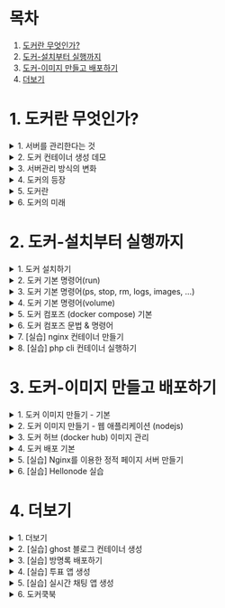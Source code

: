 # 목차

1. [도커란 무엇인가?](#1-도커란-무엇인가?)
2. [도커-설치부터 실행까지](#2-도커-설치부터-실행까지)
3. [도커-이미지 만들고 배포하기](#3-도커-이미지-만들고-배포하기)
4. [더보기](#4-더보기)

# 1. 도커란 무엇인가?

<details>
<summary>1. 서버를 관리한다는 것</summary>

## 1. 서버를 관리한다는 것 

### 개요
- 도커는 컨테이너 기반의 오픈소스 가상화 플랫폼
- 다른 도구와 마찬가지로 **어떤 문제**를 해결하기 위해 만들어졌고
그 방법이 많은 사람들에게 인기를 끌면서 널리 사용

</details>



<details>
<summary>2. 도커 컨테이너 생성 데모</summary>

## 2. 도커 컨테이너 생성 데모
</details>


<details>
<summary>3. 서버관리 방식의 변화</summary>

## 3. 서버관리 방식의 변화

### 가상머신 vs 도커
- 도커는 가상머신처럼 독립적으로 실행되지만 <br>
가상머신보다 빠르고<br>
가상머신보다 쉽고<br>
가상머신보다 효율적이다.<br>

</details>



<details>
<summary>4. 도커의 등장</summary>

## 4. 도커의 등장
### 도커의 등장
- 2013년에 DotCloud(현 Docker)에서 첫 공개
- 컨테이너: 격리된 환경에서 작동하는 프로세스
- 리눅스 커널의 여러 기술을 활용
- 하드웨어 가상화 기술보다 가벼움
- 이미지 단위로 프로세스 실행 환경을 구성

</details>

<details>
<summary> 5. 도커란 </summary>

## 5. 도커란
### VM vs Docker
![image](https://user-images.githubusercontent.com/28394879/130361223-3967168c-06b8-4787-843a-90b698b2a21a.png)

### 도커의 특징 - 확장성/이식성
- 도커가 설치되어 있다면 어디서든 컨테이너를 실행할 수 있음
- 특정 회사나 서비스에 종속적이지 않음
- 쉽게 개발서버를 만들 수 있고 테스트서버 생성도 간편함

### 도커의 특징 - 표준성
- 도커를 사용하지 않는 경우 ruby, nodejs, go php로 만든 서비스들의 배포 방식은 제각각 다름
- 컨테이너라는 표준으로 서버를 배포하므로 모든 서비스들의 배포과정이 동일해짐
- capistrano? fabric? ftp? 바이바이 ~

### 도커의 특징 - 이미지
- 이미지에서 컨테이너를 생성하기 떄문에 반드시 이미지를 만드는 과정이 필요
- Dockerfile을 이용하여 이미지를 만들고 처음부터 재현 가능
- 빌드 서버에서 이미지를 만들면 해당 이미지를 이미지 저장소에 저장하고 운영서버에서 이미지를 불러옴

### 도커의 특징 - 설정관리
- 설정은 보통 환경변수로 제어함
- MYSQL_PASS = password 와 같이 컨테이너를 띄울때 환경변수를 같이 지정
- 하나의 이미지가 환경변수에 따라 동적으로 설정파일을 생성하도록 만들어져야함

### 도커의 특징 - 자원관리
- 컨테이너는 삭제 후 새로 만들면 모든 데이터가 초기화 됨
- 업로드 파일을 외부 스토리지와 링크하여 사용하거나 S3같은 별도의 저장소가 필요
- 세션이나 캐시를 memcached나 redis와 같은 외부로 분리

### 도커가 가져온 변화
- 클라우드 이미지보다 관리하기 쉬움
- 다른 프로세스와 격리되어 가상머신처럼 사용하지만 성능저하 (거의)없음
- 복잡한 기술(namespace, cgroups, network, ...)을 몰라도 사용할 수 있음
- 이미지 빌드 기록이 남음
- 코드와 설정으로 관리 > 재현 및 수정 가능
- 오픈 소스 > 특정 회사 기술에 종속적이지 않음

</details>

<details>

<summary> 6. 도커의 미래 </summary>

## 6. 도커의 미래
### 쿠버네티스
- 여러대의 서버와 여러개의 서비스를 관리하기 쉽게 해줌
- 즉, 쿠버네티스 안에 여러개의 도커가 있음.

### 쿠버네티스 - 스케줄링 
- 컨테이너를 적당한 서버에 배포해 주는 작업
- 여러 대의 서버 중 가장 할일 없는 서버에 배포하거나 그냥 차례대로 배포 또는 아예 랜덤하게 배포
- 컨테이너 개수를 여러개로 늘리면 적당히 나눠서 배포하고 서버가 죽으면 실행 중이던 컨테이너를 다른 서버에 띄워줌

### 쿠버네티스 - 클러스터링
- 여러 개의 서버를 하나의 서버처럼 사용
- 작게는 몇 개 안되는 서버부터 많게는 수천 대의 서버를 하나의 클러스터로
- 여기저기 흩어져 있는 컨테이너도 가장 네트워크를 이용하여 마치 같은 서버에 있는 것처럼 쉽게 통신

### 쿠버네티스 - 서비스 디스커버리
- 서비스를 찾아주는 기능
- 클러스터 환경에서 컨테이너는 어느 서버에 생성될지 알 수 없고 다른 서버로 이동 할 수도 있음
- 따라서 컨테이너와 통신을 하기 위해서 어느 서버에서 실행중인지 알아야 하고 컨테이너가 생성되고 중지 될 때 어딘가에 IP와 Port같은 정보를 업데이트 해줘야 함
- 키-벨류 스토리지에 정보를 저장할 수도 있고 내부 DNS 서버를 이용

</details>

# 2. 도커-설치부터 실행까지

<details> <summary> 1. 도커 설치하기 </summary>

## 1. 도커 설치하기

### MacOS or Windows
- 도커는 기본적으로 linux를 지원하기 떄문에 MacOS와 Windows에 설치되는 Docker는 가상머신에 설치됨
- MacOS는 xhyve를 사용하고 Windows는 Hyper-V 사용
    - Windows Pro에서만 설치가 가능했으나 Windows WSL 2를 이용하여 Home 버전도 설치 가능
    - 그 외에 Windows 사용자는 VirtualBox에 ubuntu 리눅스를 설치하여 실


</details>

<details> <summary> 2. 도커 기본 명령어(run) </summary>

## 2. 도커 기본 명령어(run)
### run - 컨테이너 실행
- docker run [OPTIONS] IMAGE:[:TAG|@DIGEST] [COMMAND] [ARG...]
    - -d: detached mode (백그라운드 모드)
    - -p: 호스트와 컨테이너의 포트를 연결
    - -v: 호스트와 컨테이너의 디렉토리를 연결
    - -e: 컨테이너 내에서 사용할 환경변수 설정
    - --name: 컨테이너 이름 설정
    - --rm: 프로세스 종료시 컨테이너 자동 제거
    - -it: -i와 -t를 동시에 사용한 것으로 터미널 입력을 위한 옵션
    - --network: 네트워크 연결 

### ubuntu 20.04 컨테이너 만들기
- ```dokcer run ubuntu:20.04```
    - run 명령어를 사용하면 사용할 이미지가 저장되어 있는지 확인하고 없으면 다운로드(pull) 한 후
    컨테이너를 생성(create)하고 시작(start)합니다.
    - 컨테이너는 정상적으로 실행 됐지만 뭘 하라고 명령어를 전달하지 않았기 때문에 컨테이너는
    생성 되자마자 종료 됩니다. 컨테이너는 프로세스이기 때문에 실행중인
    프로세스가 없으면 컨테이너는 종료 됩니다.
    - 조금 더 자세하게 설명하면 도커 이미지마다 컨테이너가 만들어질때 실행할 명령어를 지정할 수 있고
    ubuntu:20.04는 "/bin/bash"가 지정되어 쉘이 실행되야 하지만, 입력 받을 수 있도록 "-it"
    옵션을 입력하지 않았기 떄문에 바로 실행이 종료 된 것이다.

### bin/sh 실행하기
- ```docker run  --rm -it ubuntu:20.04 /bin/sh```
    - 컨테이너 내부에 들어가기 위해 sh를 실행하고 키보드 입력을 위해 -it옵션을 준다.
    - 추가적으로 프로세스가 종료되면 컨테이너가 자동으로 삭제 되도록 --rm 옵션도 추가 한다.
    - --rm 옵션이 없다면 컨테이너가 종료되더라도 삭제되지 않고 남아 있어 수동으로 삭제 해야 한다.

### CentOS 실행하기
- ```docker run --rm -it centos:8 /bin/sh```
    - 도커는 다양한 리눅스 배포판을 실행할 수 있다. 공통점은 모두 동일한 커널을 사용한다는 점이다.
    - Ubuntu 또는 CentOS에 포함된 다양한 기본기능이 필요 없는 경우, Alpine 이라는 초소형(5MB)이미지를 사용할 수도 있다.

### 웹 어플리케이션 실행하기
- ``` docker run --rm -p 5678:5678 hashicorp/http-echo -text="hello world" ```
    - detached mode(백그라운드 모드)로 실행하기 위해 -d 옵션을 추가하고 -p 옵션을 추가하여 컨테이너 포트를 호스트의 포트로 연결하였다.
    - 브라우저를 열골 localhost:5678에 접속하면 메시지를 볼 수 있다.

### Redis 실행하기
- ```docker run --rm -p 1234:6379 redis```
    - redis라는 메모리기반 데이터베이스를 실행
    ``` 
    $ telnet localhost 1234 # telnet이 설치되어 있으면 접속 가능
    
    set hello world
    +OK
    get hello
    $5
    world
    quit
    ```

### MySQL 실행하기 
```
docker run -d -p 3306:3306 \
  -e MYSQL_ALLOW_EMPTY_PASSWORD=true \
  --name mysql \
  mysql:5.7
```
```
MySQL 데이터베이스를 실행한다.
docker exec -it mysql mysql 
create database wp CHARACTER SET utf8;
grant all privileges on wp.* to wp@'%' identified by 'wp';
flush privileges;
quit
```

### exec 명령어
- exec 명령어는 run 명령어와 달리 실행중인 도커 컨테이너에 접속할 때 사용하며
컨테이너 안에 ssh server등을 설치하지 않고 exec 명령어로 접속한다.
  
### 도커는 다양한 데이터베이스를 손쉽게 생성/삭제할 수 있기 때문에 개발할때도 많이 사용한다.

### 워드프레스 블로그 실행하기
```
docker run -d -p 8080:80 \
  -e WORDPRESS_DB_HOST=host.docker.internal \
  -e WORDPRESS_DB_NAME=wp \
  -e WORDPRESS_DB_USER=wp \
  -e WORDPRESS_DB_PASSWORD=wp \
  wordpress
```
- 앞에서 만든 MySQL을 실행한 상태에서 생성한다.
- 웹브라우저 localhost:8080으로 접속 한다.

</details>

<details> <summary> 3. 도커 기본 명령어(ps, stop, rm, logs, images, ...) </summary>

## 3. 도커 기본 명령어(ps, stop, rm, logs, images, ...)
### ps 명령어
- `docker ps`
  - 실행중인 컨테이너 목록을 확인하는 명령어
- `docker ps -a`
  - 중지된 컨테이너도 확인하려면 -a 옵션을 붙임 
  
### stop 명령어
- `docker stop [OPTIONS] CONTAINER [CONTAINER...]`
  - 실행중인 컨테이너를 중지하는 명령어
  - 실행중인 컨테이너를 하나 또는 여러개(띄어쓰기) 중지할 수 있다.
  
### rm 명령어
- `docker rm [OPTIONS] CONTAINER [CONTAINER...]`
  - 종료된 컨테이너를 완전히 제거하는 명령어

### logs 명령어
- `docker logs [OPTIONS] CONTAINER`
  - 컨테이너가 정상적으로 동작하는지 확인하는 좋은 방법은 로그를 확인하는 것이다.
  - 기본 옵션과 -f, --tail 옵션을 살펴보자. 

### images 명령어
- `docker images [OPTIONS] [REPOSITORY[:TAG]]`
  - 도커가 다운로드한 이미지 목록을 보는 명령어

### pull 명령어
- `docker pull [OPTIONS] NAME[:TAG|@DIGEST]`
  - 이미지를 다운로드하는 명령어
  - ex) `docker pull ubuntu:18.04`

### rmi 명령어
- `docker rmi [OPTIONS] IMAGE [IMAGE...]`
  - 이미지를 삭제하는 방법
  - images 명령어를 통해 얻는 이미지 목록에서 이미지 ID를 입력하면 삭제가 된다.
  단, 컨테이너가 실행중인 이미지는 삭제되지 않는다.

### network create 명령어
- `docker network create [OPTIONS] NETWORK`
  - 도커 컨테이너끼리 이름으로 통신할 수 있는 가상 네트워크를 만든다ㅣ.
- `docker network create app-network`
  - app-network 라는 이름으로 wordpress와 mysql이 통신할 네트워크를 만든다.

### network connect 명령어
- `docker network connect [OPTIONS] NETWORK CONTAINER`
  - 기존에 생성된 컨테이너에 네트워크를 추가한다.
- `docker network connect app-network mysql`
  - mysql 컨테이너에 네트워크를 추가한다.

### network option 명령어
```
  docker run -d -p 8080:80 \
  --network=app-network \
  -e WORDPRESS_DB_HOST=mysql \
  -e WORDPRESS_DB_NAME=wp \
  -e WORDPRESS_DB_USER=wp \
  -e WORDPRESS_DB_PASSWORD=wp \
  wordpress
```
- 워드프레스를 app-network에 속하게 하고 mysql을 이름으로 접근한다.
</details>

<details> <summary> 4. 도커 기본 명령어(volume) </summary>

## 4. 도커 기본 명령어(volume)

### volume mount (-v) 명령어
```
docker stop mysql
docker rm mysql
docker run -d -p 3306:3306 \
  -e MYSQL_ALLOW_EMPTY_PASSWORD=true \
  --network=app-network \
  --name mysql \
  -v /Users/singyeongdeog/mysql:/var/lib/mysql \
  mysql:5.7
```
- mysql을 삭제후에 다시 실행하면 워드프레스 사이트에서 데이터베이스 오류가 발생
- `-v` 옵션으로 내 pc에 데이터를 저장할 위치를 선택 
- `-v` 옵션을 안주게 되면 기본적으로 컨테이너를 삭제하면 저장 데이터들은 삭제됨

</details>



<details> <summary> 5. 도커 컴포즈 (docker compose) 기본 </summary>

## 5. 도커 컴포즈 (docker compose) 기본

- 도커 명령어들이 띄어 쓰기나 명령어들을 조심스럽게 써야 한다는 단점이 존재한다. 이걸 편하게 해주는 프로그램이 docker-compose이다.
- docker-compose는 기본적으로 docker-for-mac, docker-for-window를 설치하면 같이 설치 된다.

### 설치 확인 
```
$ docker-compose version
```
- 리눅스는 다음 명령어로 설치 해야 된다.
```
sudo curl -L "https://github.com/docker/compose/releases/download/1.26.0/
docker-compose-$(uname -s) 
sudo chmod +x /usr/local/bin/docker-compose
```

### docker-compose.yml
```
version: '2'
services:
  db:
    image: mysql:5.7
    volumes:
      - ./mysql:/var/lib/mysql
    restart: always
    environment:
      MYSQL_ROOT_PASSWORD: wordpress
      MYSQL_DATABASE: wordpress
      MYSQL_USER: wordpress
      MYSQL_PASSWORD: wordpress
  wordpress:
    image: wordpress:latest
    volumes:
      - ./wp:/var/www/html
    ports:
      - "8080:80"
    restart: always
    environment:
      WORDPRESS_DB_HOST: db:3306 
      WORDPRESS_DB_USER: wordpress
      WORDPRESS_DB_PASSWORD: wordpress
      WORDPRESS_DB_NAME: wordpress
```

### up 명령어
`docker-compose up -d`
- docker compose를 이용하여 mysql과 wordpress를 실행한다.
- docker-compose.yml 파일 위치에 가서 명령어를 입력해야한다.

### down 명령어
`docker-compose down`
- docker compose를 이용하여 mysql과 wordpress를 종료한다.

</details>


<details> <summary> 6. 도커 컴포즈 문법 & 명령어 </summary>

## 6. 도커 컴포즈 문법 & 명령어

## 6-1 도커 컴포즈 문법
### version
`version: '3'`

- docker-compose.yml 파일의 명세 버전
- docker-compose.yml 버전에 따라 지원하는 도커 에진 버전도 다름


### services
```
services:
  postgres:
  ...
  django:
  ...
```
- 실행할 컨테이너 정의
- docker run --name djange와 같다고 생각할 수 있음

### image
```
services:
  django:
    image: django-sample
```
- 컨테이너에 사용할 이미지 이름과 태그
- 태그를 생략하면 latest
- 이미지가 없으면 자동으로 pull

### ports
```
services:
  django:
    ...
    ports:
    -"8000:8000"
```
- 컨테이너와 연결할 포트(들)
- {호스트 포트}:{컨테이너 포트}

### environment
```
services:
  mysql:
    ...
    environment:
      - MYSQL_ROOT_PASSWORD=somewordpress:'3'
```
- 컨테이너에서 사용할 환경변수(들)
- {환경변수 이름}:{값}

### volumes
```
services:
  django:
    ...
    volumes:
      - ./app:/app
```
- 마운트하려는 디렉터리(들)
- {호스트 디렉터리}:{컨테이너 디렉터리}

### restart
```
services:
  django:
    restart: always
```
- 재시작 정책
  - restart: "no"
  - restart: always
  - restart: on-failure
  - restart: unless-stopped

### build
```
django:
  build:
    context: .
    dockerfile: ./compose/django/Dockerfile-dev
```
- 이미지를 자체 빌드 후 사용
- image 속성 대신 사용함
- 여기에 사용할 별도의 도커 파일이 필요함 

## 6-2 도커 컴포즈 명령어 

### up
- docker-compose.yml에 정의된 컨테이너를 실행
- docker-compose up
- docker-compose up -d
  - docker run의 -d 옵션과 동일
- docker-compose up --force-recreate
  - 컨테이너를 새로 만들기
- docker-compose up --build
  - 도커 이미지를 다시 빌드(build로 선언했을 때만)

### start
- 멈춘 컨테이너를 재개
- docker-compose start
- docker-compose start wordpress
  - wordpress 컨테이너만 재개 

### restart
- 컨테이너를 재시작
- docker-compose restart
- docker-compose restart wordpress
  - wordpress 컨테이너만 재시작
  
### stop
- 컨테이너 멈춤 
- docker-compose stop
- docker-compose stop wordpress
  - wordpress 컨테이너만 멈춤
  
### down  
- 컨테이너를 종료하고 삭제
- docker-compose down

### logs
- 컨테이너의 로그 
- docker-compose logs
- docker-compose logs -f
  - 로그 follow
  
### ps
- 컨테이너 목록
- docker-compose ps

### exec
- 실행중인 컨테이너에서 명령어 실행
- docker-compose exec {컨테이너 이름} {명령어}
- docker-compose exec wordpress bash

### build
- 컨테이너 build 부분에 정의된 내용대로 빌드
- build로 선언된 컨테이너만 빌드됨
- docker-compose build
- docker-compose build wordpress
  - wordpress 컨테이너만 build
  
</details>

<details> <summary> 7. [실습] nginx 컨테이너 만들기 </summary>

## 7. [실습] nginx 컨테이너 만들기

- 참고링크
  - https://hub.docker.com/_/nginx/
  
- 실습 정보
  - 이미지: nginx:latest
  - 포트: 80
  - HTML 경로: /usr/share/nginx/html
- 문제 > 다음 조건을 만족하는 컨테이너를 실행
  1. nginx 컨테이너를 50000 포트로 연결하여 실행
  2. 임의의 index.html파일을 만들고 이 파일 내요을 제공하는 nginx 컨테이너 실행 (docker run -v 옵션 활용)
  
[정답](./2.nginx)

</details>




<details> <summary> 8. [실습] php cli 컨테이너 실행하기 </summary>

## 8. [실습] php cli 컨테이너 실행하기

- 참고링크
  - https://hub.docker.com/_/php/

- 실습 정보
  - 이미지: php:7
  - 브라우저 접속이 아닌 CLI 테스트
- 문제 > 다음 조건을 만족하는 컨테이너를 실행
  다음 소스를 hello.php로 저장 
  
  `<?php phpinfo() ?>`
  1. hello.php를 php container로 실행 (-v 옵션으로 hello.php를 연결)
  2. 실행결과(php 설정 정보)를 확인 

[정답](./3.php-cli)

</details>




# 3. 도커-이미지 만들고 배포하기

<details> <summary> 1. 도커 이미지 만들기 - 기본 </summary>

## 1. 도커 이미지 만들기 - 기본

### 이미지란
- 도커는 레이어드 파일 시스템 기반
- AUFS, BTRFS, Overlayfs, ...
- 이미지는 프로세스가 실행되는 파일들의 집합(환경)
- 프로세스는 환경(파일)을 변경할 수 있음
- 이 환경을 저장해서 새로운 이미지를 만듬

### rootfs / Base Image
- 수정할 수 없는 읽기 전용 이미지
- ubuntu, centos, mysql, ...

### 상태변화 
![image](https://user-images.githubusercontent.com/28394879/131294568-26ac9084-16b3-4525-b334-dd7e0c5be0f1.png)

### 예시 - Git 설치
```
$ docker run -it --name git ubuntu:latest bash
root@2f8bfff679f9:/# git
bash: git: command not found
root@2f8bfff679f9:/# apt-get update
root@2f8bfff679f9:/# apt-get install -y git
root@2f8bfff679f9:/# git --version
git version 2.17.1
```

```
$docker images | grep ubuntu
ubuntu  latest    cf0f3ca922e0    5 days ago  64.2MB

$docker commit git ubuntu:git

$docker images | grep ubuntu
ubuntu git        f95008381e22    17 seconds ago 186MB
ubuntu  latest    cf0f3ca922e0    5 days ago  64.2MB
```


### 새로운 상태를 이미지로 저장 
![image](https://user-images.githubusercontent.com/28394879/131295286-bcd3fa4d-6136-4f24-8b2d-c911ed845ae6.png)


### 도커 이미지 이름 규칙
- docker build -t subicura/ubuntu:git01.
- subicura : 이름 공간(유저이름)
- ubuntu : 이미지 이름
- git01 : 태그
- 이름 공간이 없을 경우엔 공식 이미지 이다.


### 이미지를 만드는 자세
- TDD 하듯이 해야 됨.
- 한번에 성공하는 빌드는 없음
- 파란불(빌드 성공)이 뜰 떄까지 많은 빨간불(빌드 실패)를 경험함
- 일단 파란불이 켜져도 리팩토링을 통해 더 최적화된 이미지 생성


### Dockerfile
- FROM: 기본 이미지
- RUN: 쉘 명령어 실행
- CMD: 컨테이너 기본 실행 명령어 (Entrypoint의 인자로 사용)
- EXPOSE: 오픈되는 포트 정보
- ENV: 환경변수 설정
- ADD: 파일 또는 디렉토리 추가. URL/ZIP 사용가능
- COPY: 파일 또는 디렉토리 추가
- ENTRYPOINT: 컨테이너 기본 싫행 명령어
- VOLUME: 외부 마운트 포인트 생성
- USER: RUN, CMD, ENTRYPOINT를 실행하는 사용자
- WORKDIR: 작업 디렉토리 설정
- ARGS: 빌드타임 환경변수 설정
- LABEL: key - value 데이터
- ONBUILD: 다른 빌드의 베이스로 사용될 떄 사용하는 명령어

### 이미지 빌드하기
```
docker build -t {이미지명:이미지태그} {빌드 컨텍스트}
$ docker build -t sample:1 .
```
- 현재 디렉토리의 Dockerfile로 빌드
  - -f <Dockerfile 위치> 옵션을 사용해 다른 위치의 Dockerfile 파일 사용 가능
  - -t 명령어로 도커 이미지 이름을 지정
  - {네임스페이스}/{이미지이름}:{태그} 형식
- 마지막에는 빌드 컨텍스트 위치를 지정
  - 현재 디렉터리를 의미하는 점(.)을 주로 사용
  - 필요한 경우 다른 디렉터리를 지정할 수도 있음
  

### .dockerignore
- .gitignore와 비슷한 역할
- 도커 빌드 컨텍스트에서 지정된 패턴의 파일을 무시
- .git이나 민감한 정보를 제외하는 용도로 주로 사용
- .git이나 에셋 디렉터리만 제외시켜도 빌드 속도 개선
- 이미지 빌드 시에 사용하는 파일은 제외시키면 안 됨

### Git을 설치한 ubuntu 이미지
```
FROM ubuntu:latest
RUN apt-get update
RUN apt-get install -y git
```
- Dockerfile을 만들고 빌드 한다.
```
$ docker build -t ubuntu:git-dockerfile .
$ docker images | grep ubuntu
```
- [Dockerfile](4.git/Dockerfile)

</details>





<details> <summary> 2. 도커 이미지 만들기 - 웹 애플리케이션 (nodejs) </summary>

## 2. 도커 이미지 만들기 - 웹 애플리케이션 (nodejs)

### Nodejs 웹 애플리케이션
```
$ npm init
$ npm i fastify --save
```
- 소스 파일 복사 > COPY 명령어
- node_modules 제외 > .dockerignore
```
# 1. node 설치
FROM ubuntu:20.04
RUN apt-get update
RUN DEBIAN_FRONTEND=noninteractive apt-get install -y nodejs npm

# 2. 소스 복사 (현재 내 디렉토리에 있는 모든 파일을 /usr/src/app에 복사)
COPY . /usr/src/app

# 3. Nodejs 패키지 설치 ( /usr/src/app으로 이동 후 npm install 실행)
WORKDIR /usr/src/app
RUN npm install

# 4. WEB 서버 실행 (Listen 포트 정의)
EXPOSE 3000
CMD node app.js
```

`node_modules/*` - .dockerignore

- 이미지 빌드하기
  - `docker build -t subicura/app .`
- 컨테이너 실행하기
  - `docker run --rm -d -p 3000:3000 subicura/app`

### Nodejs 웹 애플리케이션 node 이미지 사용
```
# 1. node 이미지 사용 / 여기부분을 3줄이였는데 1줄로 변경
FROM node:12
# 2. 소스 복사
COPY . /usr/src/app
# 3. Nodejs 패키지 설치
WORKDIR /usr/src/app
RUN npm install
# 4. WEB 서버 실행 (Listen 포트 정의)
EXPOSE 3000
CMD node app.js
```

### Nodejs 웹 애플리케이션 패키지 우선 복사 최적화
```
# 1. node 이미지 사용
FROM node:12
# 2. 패키지 우선 복사
COPY ./package* /usr/src/app/
WORKDIR /usr/src/app
RUN npm install
# 3. 소스 복사
COPY . /usr/src/app
# 4. WEB 서버 실행 (Listen 포트 정의)
EXPOSE 3000
CMD node app.js
```

### Nodejs 웹 애플리케이션 alpine 사용으로 SIZE 줄이기
```
# 1. node 이미지 사용 (alpine: 사용하지 않는 파일을 다 제거한 버전)
FROM node:12-alpine
# 2. 패키지 우선 복사
COPY ./package* /usr/src/app/
WORKDIR /usr/src/app
RUN npm install
# 3. 소스 복사
COPY . /usr/src/app
# 4. WEB 서버 실행 (Listen 포트 정의)
EXPOSE 3000
CMD node app.js
```

### FROM
`FROM [--platform=<platform>] <image>[:<tag>] [AS <name>]`
- 베이스 이미지 지정
- FROM ubuntu:latest
- FROM node:12
- FROM python:3

### COPY
`COPY [--chown=<user>:<group>] <src>... <dest>`
- 파일 또는 디렉토리 추가
- COPY index.html /var/www/html/
- COPY ./app /usr/src/app

### RUN
`RUN <command>`
- 명령어 실행
- RUN apt-get update
- RUN npm install

### WORKDIR
`WORKDIR /path/to/workdir`
- 작업 디렉토리 변경
- WORKDIR /app

### EXPOSE
`EXPOSE 3000`
- 컨테이너에서 사용하는 포트 정보
- EXPOSE 8000

### CMD
```
CMD ["executable","param1","param2"]
CMD command param1 param2
```
- 테이너 생성시 실행할 명령어
- CMD ["node","app.js"]
- CMD node app.js

  
</details>






<details> <summary> 3. 도커 허브 (docker hub) 이미지 관리  </summary>

## 3. 도커 허브 (docker hub) 이미지 관리

### 이미지 저장 명령어 
- docker login
- docker push {ID}/example
- docker pull {ID}/example

### 이미지 저장 & 불러오기
![image](https://user-images.githubusercontent.com/28394879/131339003-19f27126-bdaf-42b7-8ee6-ca82759156f0.png)



</details>





<details> <summary> 4. 도커 배포 기본 </summary>

## 4. 도커 배포 기본

### 배포하기
`docker run -d -p 3000:3000 subicura/app`
- 컨테이너 실행 = 이미지 pull + 컨테이너 start

</details>






<details> <summary> 5. [실습] Nginx를 이용한 정적 페이지 서버 만들기 </summary>

## 5. [실습] Nginx를 이용한 정적 페이지 서버 만들기

- 참고링크: https://hub.docker.com/_/nginx/
- 실습 정보
  - 이미지: nginx:latest
  - 포트: 80
  - HTML 경로: /usr/share/nginx/html
- 문제 > 다음 조건을 만족하는 이미지를 만들고 컨테이너를 실행 해라.
  1. index.html 을 만들고 빌드할 때 복사 (-v 옵션 사용 아님)
  ```
  <html>
  <head>
    <title>도커 이미지 예제</title>
    <meta http-equiv="Content-Type" content="text/html; charset=utf-8"/>
  </head>
  <body>
    <h1>Nginx 서버를 도커 이미지로 만들었습니다.</h1>
  </body>
  </html>
  ```
- [정답](6.nginx)

</details>






<details> <summary> 6. [실습] Hellonode 실습 </summary>

## 6. [실습] Hellonode 실습
- node.js 기반의 웹서비스를 빌드한다.
- 빌드한 이미지를 실행한다.
- 설명
  - Hello, World! Hostname: 0340bdc376e5
  - 포트 - 8080
  - 소스파일
    - server.js
    - ```
      const http = require('http');
      const os = require('os');
      
      const port = process.env.PORT || 8080;
      
      process.on('SIGINT', function() {
      console.log('shutting down...');
      process.exit(1);
      });
      
      var handleRequest = function(request, response) {
      console.log(`Received request for URL: ${request.url}`);
      response.writeHead(200);
      response.end(`Hello, World!\nHostname: ${os.hostname()}\n`);
      };
      
      var www = http.createServer(handleRequest);
      www.listen(port, () => {
      console.log(`server listening on port ${port}`);
      });
      ```
- 문제) 다음 조건을 만족하는 이미지를 만들고 컨테이너를 실행해라
  1. hellonode:latest 이미지를 만든다.
  2. 호트스의 60000 포트로 오픈한다.

- [정답](7.hellonode)

</details>


# 4. 더보기

<details> <summary> 1. 더보기 </summary>

## 1. 더보기

### 더보기 
- 이미지를 만들기 위한 다양한 쉘 스크립트 & 환경변수 사용
- CI/CD 자동빌드, 자동배포, blue & green 배포 / 무중단 배포하기
- 모니터링, 로그
- 가상 네트워크
- 보안
- 쿠버네티스 (kubernetes)
- 이스티오 서비스매시 (istio)


</details>





<details> <summary> 2. [실습] ghost 블로그 컨테이너 생성 </summary>

## 2. [실습] ghost 블로그 컨테이너 생성

- Ghost 블로그를 컨테이너로 실행하고 외부에서 접속 가능하게 포트를 노출한다.
- 참고 링크
  - https://hub.docker.com/_/ghost
- 컨테이너 이미지 정보
  - 이미지: ghost:latest
  - 리스닝포트: 2368
  - 데이터저장: /var/lib/ghost/content
- 실습 내용
  1. 60000 포트로 오픈
  2. 업로드 데이터가 유실되지 않게 볼륨을 마운트
  3. 관리자에서 미리보기 페이지가 정상작동하도록 환경변수를 설정
  4. docker-compose.yml 파일로 작성

- [정답](8.ghost)

</details>









<details> <summary> 3. [실습] 방명록 배포하기 </summary>

## 3. [실습] 방명록 배포하기

- Frontend, Backend, Database로 이루어진 웹 서비스를 배포한다.
- 각각의 서비스를 바라보는 endpoint를 환경변수로 지정할 수 있다.
- 호스트 네트워크 방식, 가상 네트워크 방식, docker-compose 방식을 사용한다.

- 실습 설명
![image](https://user-images.githubusercontent.com/28394879/131345641-d2ae5914-a8f7-4cc3-907c-537b2dc7ce7b.png)

- 실행 순서
  1. mongodb
  2. backend (mongodb를 바라봄)
  3. frontend (backend를 바라봄)
  
- frontend
  - 이미지: subicura/guestbook-frontend:latest
  - 포트: PORT 환경변수에 지정한대로 사용함
  - 환경변수
    - PORT: 리스닝 포트로 설정
    - GUESTBOOK_API_ADDR: Backend 서버 주소 ex) backend:8000

- backend
  - 이미지: subicura/guestbook-backend:latest
  - 포트: PORT 환경변수에 지정한대로 사용함
  - 환경변수
    - PORT: 리스닝 포트로 설정
    - GUESTBOOK_DB_ADDR: DB 서버 주소 ex) mongodb: 27017
  
- mongodb
  - 이미지: mongo:4
  - 포트: 27017
  
- 실습내용
  1. 62000 포트로 서버를 오픈
  2. docker-compose.yml 파일로 작성

- [정답](9.guestbook)

</details>









<details> <summary> 4. [실습] 투표 앱 생성 </summary>

## 4. [실습] 투표 앱 생성

- 깃 리파지토리를 clone 후 진행
- 필요한 이미지를 직접 빌드하여 만듬
- 여러개의 마이크로서비스를 연결

- 참고링크: https://gitlab.com/44bits.io/workshop-voting.git
  ![image](https://user-images.githubusercontent.com/28394879/131346205-16d5614e-0307-467a-9f63-73a13c981566.png)
  
- 컨테이너 이미지 정보
  - vote
    - 소스경로: ./vote
    - 포트: 80
    - voting-vote 이미지로 빌드
  - redis
    - 이미지: redis:alpine
    - redis 이름으로 서비스를 생성
  - worker
    - 소스경로: ./worker
    - 포트: 없음
    - voting-worker 이미지로 빌드
  - db
    - 이미지: postgres:9.4
    - db 이름으로 서비스를 생성
  - result
    - 소스경로: ./result
    - 포트: 80
    - voting-result 이미지로 빌드

- 실습 내용
  1. 5개의 서비스를 하나의 docker-compose.yml로 만듭니다. 
  2. vote는 60001로 오픈합니다. 
  3. result는 60002로 오픈합니다. 
  4. docker-compose.yml 파일로 작성합니다.

- [정답](10.vote-app)

</details>






<details> <summary> 5. [실습] 실시간 채팅 앱 생성 </summary>

## 5. [실습] 실시간 채팅 앱 생성

- hasura를 이용하여 채팅 앱을 만듭니다. 
- 처음 듣는 서비스를 문서를 보고 구성하는 방법을 익힙니다. 
- 문서가 오래되었을수도 있고 원하는 버전과 다른 설명이 있을 수 있음을 알아봅니다.

- 참조 링크
  - https://gitlab.com/44bits.io/workshop-chatpp.git
  - https://hasura.io/
  - https://hub.docker.com/r/hasura/graphql-engine
  - https://docs.hasura.io/1.0/graphql/manual/migrations/auto-apply-migrations.html

- 컨테이너 이미지 정보
  - frontend
    - 소스 경로: ./
    - 포트: 8080
    - src/index.js에서 HASURA_GRAPHQL_ENGINE_HOSTNAME을 테스트하는 IP로 변경합니다.
    - chatapp 이미지로 빌드합니다.

  - backend (hasura)
    - 마이그레이션 폴더: ./hasura/migrations
    - 포트: 8080
    - hasura 이미지 중에 마이그레이션을 위한 이미지를 사용합니다.

- 실습내용
1. frontend를 60003 포트로 오픈합니다.
2. backend를 60004 포트로 오픈합니다.
3. 60004로 접속하여 테이블이 잘 생성되었는지 확인합니다.
4. 60003으로 테스트합니다.
5. docker-compose.yml 파일로 작성합니다.

- [정답](11.chatapp)

</details>








<details> <summary> 6. 도커쿡북 </summary>

## 6. 도커쿡북



</details>

